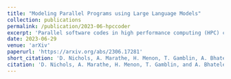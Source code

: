 ```yaml
---
title: "Modeling Parallel Programs using Large Language Models"
collection: publications
permalink: /publication/2023-06-hpccoder
excerpt: 'Parallel software codes in high performance computing (HPC) continue to grow in complexity and scale as we enter the exascale era. A diverse set of emerging hardware and programming paradigms make developing, optimizing, and maintaining parallel software burdensome for developers. One way to alleviate some of these burdens is with automated development and analysis tools. Such tools can perform complex and/or remedial tasks for developers that increase their productivity and decrease the chance for error. So far, such tools for code development and performance analysis have been limited in the complexity of tasks they can perform. However, with recent advancements in language modeling, and the wealth of code related data that is now available online, these tools have started to utilize predictive language models to automate more complex tasks. In this paper, we show how large language models (LLMs) can be applied to tasks specific to high performance and scientific codes. We train LLMs using code and performance data that is specific to parallel codes. We compare several recent LLMs on HPC related tasks and introduce a new model, HPC-Coder, trained on parallel code. In our experiments we show that this model can auto-complete HPC functions where general models cannot, decorate for loops with OpenMP pragmas, and model performance changes in two scientific application repositories.'
date: 2023-06-29
venue: 'arXiv'
paperurl: 'https://arxiv.org/abs/2306.17281'
short_citation: 'D. Nichols, A. Marathe, H. Menon, T. Gamblin, A. Bhatele. arXiv [cs.DC]. 2023.'
citation: 'D. Nichols, A. Marathe, H. Menon, T. Gamblin, and A. Bhatele, Modeling Parallel Programs using Large Language Models. 2023.'
---
```


